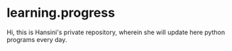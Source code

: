 # learning.progress
Hi, this is Hansini's private repository, wherein she will update here python programs every day.  
